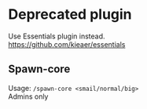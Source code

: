 # Deprecated plugin
Use Essentials plugin instead.<br>
https://github.com/kieaer/essentials

## Spawn-core
Usage: ``/spawn-core <smail/normal/big>``<br>
Admins only